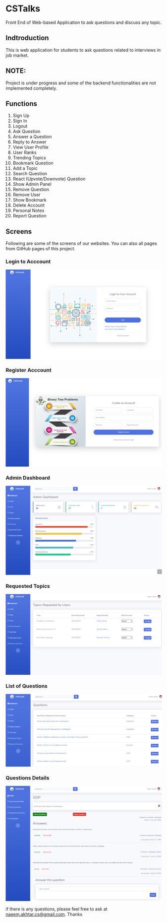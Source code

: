 # CSTalks
Front End of Web-based Application to ask questions and discuss any topic.

## Indtroduction

This is web application for students to ask questions related to interviews in job market.

## NOTE: 
Project is under progress and some of the backend functionalities are not implemented completely.

## Functions
  1. Sign Up
  2. Sign In
  3. Logout
  4. Ask Question
  5. Answer a Question
  6. Reply to Answer
  7. View User Profile
  8. User Ranks
  9. Trending Topics
  10. Bookmark Question
  11. Add a Topic
  12. Search Question
  13. React (Upvote/Downvote) Question
  14. Show Admin Panel
  15. Remove Question
  16. Remove User
  17. Show Bookmark
  18. Delete Account
  19. Personal Notes
  20. Report Question

## Screens
Following are some of the screens of our websites. You can also all pages from GitHub pages of this project. 

### Login to Acccount
![Alt text](1.png?raw=true "Optional Title")

### Register Acccount
![Alt text](2.png?raw=true "Optional Title")

### Admin Dashboard
![Alt text](3.png?raw=true "Optional Title")

### Requested Topics
![Alt text](4.png?raw=true "Optional Title")

### List of Questions
![Alt text](5.png?raw=true "Optional Title")

### Questions Details
![Alt text](6.png?raw=true "Optional Title")

if there is any questions, please feel free to ask at naeem.akhtar.cs@gmail.com. Thanks
